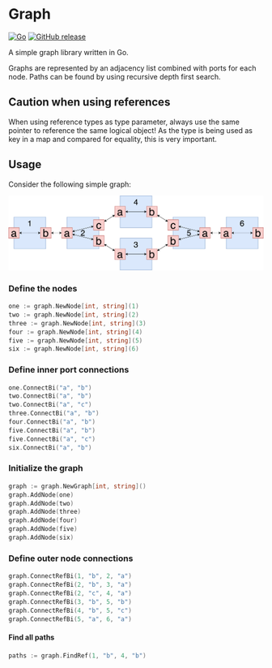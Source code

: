 # Graph

[![Go](https://github.com/yannickkirschen/graph/actions/workflows/go.yml/badge.svg)](https://github.com/yannickkirschen/graph/actions/workflows/go.yml)
[![GitHub release](https://img.shields.io/github/release/yannickkirschen/graph.svg)](https://github.com/yannickkirschen/graph/releases/)

A simple graph library written in Go.

Graphs are represented by an adjacency list combined with ports for each node.
Paths can be found by using recursive depth first search.

## Caution when using references

When using reference types as type parameter, always use the same pointer to
reference the same logical object! As the type is being used as key in a map and
compared for equality, this is very important.

## Usage

Consider the following simple graph:

![Image of a graph](docs/graph.png "Example graph")

### Define the nodes

```go
one := graph.NewNode[int, string](1)
two := graph.NewNode[int, string](2)
three := graph.NewNode[int, string](3)
four := graph.NewNode[int, string](4)
five := graph.NewNode[int, string](5)
six := graph.NewNode[int, string](6)
```

### Define inner port connections

```go
one.ConnectBi("a", "b")
two.ConnectBi("a", "b")
two.ConnectBi("a", "c")
three.ConnectBi("a", "b")
four.ConnectBi("a", "b")
five.ConnectBi("a", "b")
five.ConnectBi("a", "c")
six.ConnectBi("a", "b")
```

### Initialize the graph

```go
graph := graph.NewGraph[int, string]()
graph.AddNode(one)
graph.AddNode(two)
graph.AddNode(three)
graph.AddNode(four)
graph.AddNode(five)
graph.AddNode(six)
```

### Define outer node connections

```go
graph.ConnectRefBi(1, "b", 2, "a")
graph.ConnectRefBi(2, "b", 3, "a")
graph.ConnectRefBi(2, "c", 4, "a")
graph.ConnectRefBi(3, "b", 5, "b")
graph.ConnectRefBi(4, "b", 5, "c")
graph.ConnectRefBi(5, "a", 6, "a")
```

#### Find all paths

```go
paths := graph.FindRef(1, "b", 4, "b")
```
